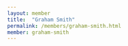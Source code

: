```yaml
---
layout: member
title:  "Graham Smith"
permalink: /members/graham-smith.html
member: graham-smith
---
```


